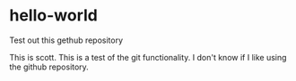# hello-world
Test out this gethub repository

This is scott.  This is a test of the git functionality.
I don't know if I like using the github repository.
